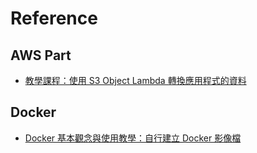 # Reference


AWS Part
---
- [教學課程：使用 S3 Object Lambda 轉換應用程式的資料](https://docs.aws.amazon.com/zh_tw/AmazonS3/latest/userguide/tutorial-s3-object-lambda-uppercase.html#ol-upper-step1)

Docker
---
- [Docker 基本觀念與使用教學：自行建立 Docker 影像檔](https://blog.gtwang.org/virtualization/docker-basic-tutorial/2/)